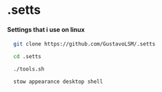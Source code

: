 # .setts

#### Settings that i use on linux
```bash
  git clone https://github.com/GustavoLSM/.setts
```

```bash
  cd .setts
```

```bash
  ./tools.sh
```
```bash
  stow appearance desktop shell
```
